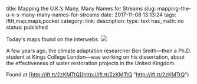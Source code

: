 title: Mapping the U.K.’s Many, Many Names for Streams
slug: mapping-the-u-k-s-many-many-names-for-streams
date: 2017-11-08 13:13:24
tags: ifttt,map,maps,pocket
category: 
link: 
description: 
type: text
has_math: no
status: published

Today's maps found on the interwebs. ![](http://ift.tt/eA8V8J)  
  

A few years ago, the climate adaptation researcher Ben Smith—then a Ph.D. student at Kings College London—was working on his dissertation, about the effectiveness of water restoration projects in the United Kingdom.  
  

Found at [http://ift.tt/2zKMTtQ](http://ift.tt/2zKMTtQ "http://ift.tt/2zKMTtQ")



